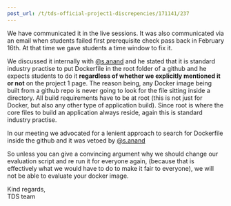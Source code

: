 ```yaml
---
post_url: /t/tds-official-project1-discrepencies/171141/237
---
```

We have communicated it in the live sessions. It was also communicated via an email when students failed first prerequisite check pass back in February 16th. At that time we gave students a time window to fix it.

We discussed it internally with [@s.anand](/u/s.anand) and he stated that it is standard industry practise to put Dockerfile in the root folder of a github and he expects students to do it **regardless of whether we explicitly mentioned it or not** on the project 1 page. The reason being, any Docker image being built from a github repo is never going to look for the file sitting inside a directory. All build requirements have to be at root (this is not just for Docker, but also any other type of application build). Since root is where the core files to build an application always reside, again this is standard industry practise.

In our meeting we advocated for a lenient approach to search for Dockerfile inside the github and it was vetoed by [@s.anand](/u/s.anand)

So unless you can give a convincing argument why we should change our evaluation script and re run it for everyone again, (because that is effectively what we would have to do to make it fair to everyone), we will not be able to evaluate your docker image.

Kind regards,  
TDS team